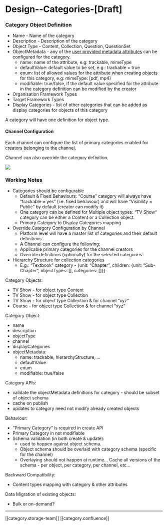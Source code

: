 # Design--Categories-\[Draft]

### Category Object Definition

* Name - Name of the category
* Description - Description of the category
* Object Type - Content, Collection, Question, QuestionSet
* ObjectMetadata - any of the [user provided metadata attributes](https://project-sunbird.atlassian.net/wiki/spaces/CO/pages/1572536374/Object+Types#Attributes-provided-by-User%3A) can be configured for the category.
  * name: name of the attribute, e.g: trackable, mimeType
  * defaultValue: default value to be set, e.g.: trackable = true
  * enum: list of allowed values for the attribute when creating objects for this category, e.g: mimeType: \[pdf, mp4]
  * modifiable: true/false, if the default value specified for the attribute in the category definition can be modified by the creator
* Organisation Framework Types
* Target Framework Types
* Display Categories - list of other categories that can be added as display categories for objects of this category

A category will have one definition for object type.

#### Channel Configuration

Each channel can configure the list of primary categories enabled for creators belonging to the channel.

Channel can also override the category definition.

![](../../../../ContentOrg/contentorg-kw-td-arch/images/storage/Channel\_Categories.png)

### Working Notes

* Categories should be configurable
  * Default & Fixed Behaviours: “Course” category will always have “trackable = yes” (i.e. fixed behaviour) and will have “Visibility = Public” by default (creator can modify it)
  * One category can be defined for Multiple object types: “TV Show“ category can be either a Content or a Collection object.
  * Primary Category to Display Categories mapping
* Override Category Configuration by Channel
  * Platform level will have a master list of categories and their default definitions
  * A Channel can configure the following:
  * Applicable primary categories for the channel creators
  * Override definitions (optionally) for the selected categories
* Hierarchy Structure for collection categories
  * E.g.: “Textbook” category - {unit: “Chapter”, children: {unit: “Sub-Chapter”, objectTypes: \[], categories: \[]\}}

Category Objects:

* TV Show - for object type Content
* TV Show - for object type Collection
* TV Show - for object type Collection & for channel “xyz“
* Course - for object type Collection & for channel “xyz“

Category Object:

* name
* description
* objectType
* channel
* displayCategories
* objectMetadata:
  * name: trackable, hierarchyStructure, …
  * defaultValue
  * enum
  * modifiable: true/false

Category APIs:

* validate the objectMetadata definitions for category - should be subset of object schema
* cache on publish
* updates to category need not modify already created objects

Behaviour:

* “Primary Category” is required in create API
* Primary Category in not modifiable
* Schema validation (in both create & update):
  * used to happen against object schema.
  * Object schema should be overlaid with category schema (specific for the channel)
  * Overlaying should not happen at runtime… Cache all versions of the schema - per object, per category, per channel, etc…

Backward Compatibility:

* Content types mapping with category & other attributes

Data Migration of existing objects:

* Bulk or on-demand?

***

\[\[category.storage-team]] \[\[category.confluence]]
